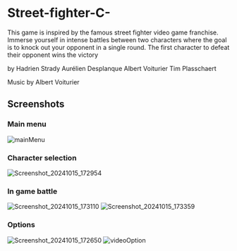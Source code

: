 # Street-fighter-C-

This game is inspired by the famous street fighter video game franchise. Immerse yourself in intense battles between two characters where the goal is to knock out your opponent in a single round. The first character to defeat their opponent wins the victory

by 
Hadrien Strady
Aurélien Desplanque
Albert Voiturier
Tim Plasschaert

Music by Albert Voiturier


## Screenshots
### Main menu
![mainMenu](https://github.com/user-attachments/assets/bf234c29-f04c-41b8-849b-2ebd34a980ab)

### Character selection
![Screenshot_20241015_172954](https://github.com/user-attachments/assets/e22030bb-2e89-495b-adaa-f8739ae3a63a)

### In game battle
![Screenshot_20241015_173110](https://github.com/user-attachments/assets/0f3c7205-bad7-4d39-96d6-275d144a9175)
![Screenshot_20241015_173359](https://github.com/user-attachments/assets/d8766f58-bc8a-4974-b0a4-5e21876488e6)


### Options
![Screenshot_20241015_172650](https://github.com/user-attachments/assets/3baed179-cc19-4abb-a312-4fc947088342)
![videoOption](https://github.com/user-attachments/assets/a3811eed-cb90-4895-b964-0c2269d70341)
